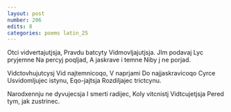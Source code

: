 ```yaml
---
layout: post
number: 206
edits: 8
categories: poems latin_25
---
```


Otci vidvertajutjsja,
Pravdu batcyty 
Vidmovljajutjsja. 
JIm podavaj 
Lyc pryjemne 
Na percyj poqljad,
A jaskrave i temne 
Niby j ne porjad. 

Vidctovhujutcysj 
Vid najtemnicoqo,
V naprjami 
Do najjaskravicoqo
Cyrce 
Usvidomljujec istynu,
Eqo-jajtsja 
Rozdiljajec trictcynu.

Narodxennju ne dyvujecsja 
I smerti radijec,
Koly vitcnistj 
Vidtcujetjsja 
Pered tym, jak zustrinec.
